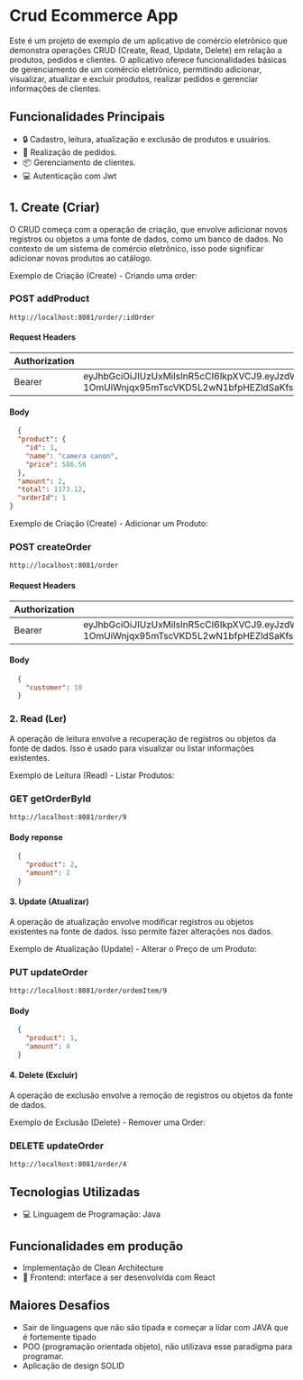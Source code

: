 # Crud Ecommerce App

Este é um projeto de exemplo de um aplicativo de comércio eletrônico que demonstra operações CRUD (Create, Read, Update, Delete) em relação a produtos, pedidos e clientes. O aplicativo oferece funcionalidades básicas de gerenciamento de um comércio eletrônico, permitindo adicionar, visualizar, atualizar e excluir produtos, realizar pedidos e gerenciar informações de clientes.

## Funcionalidades Principais

- 🔒 Cadastro, leitura, atualização e exclusão de produtos e usuários.
- 🚀 Realização de pedidos.
- 📦 Gerenciamento de clientes.
- 💻 Autenticação com Jwt

## 1. Create (Criar)
   O CRUD começa com a operação de criação, que envolve adicionar novos registros ou objetos a uma fonte de dados, como um banco de dados. No contexto de um sistema de comércio eletrônico, isso pode significar adicionar novos produtos ao catálogo.

Exemplo de Criação (Create) - Criando uma order:

###  POST addProduct

``http://localhost:8081/order/:idOrder``

#### Request Headers

| Authorization      |                                                                                                                                                                                                                                         |
| ----------- |-----------------------------------------------------------------------------------------------------------------------------------------------------------------------------------------------------------------------------------------|
| Bearer      | eyJhbGciOiJIUzUxMiIsInR5cCI6IkpXVCJ9.eyJzdWIiOiJyc0BnbWFpbC5jb20iLCJpZCI6MTAsIm5hbWUiOiJSZSBTZWNjaGltIiwiZXhwIjoxNjk2NjA0MzM1LCJpc3MiOiJjcnVkIn0.bFuiN9q461ayOz5OLUqDhWyGj2SF0rt-1OmUiWnjqx95mTscVKD5L2wN1bfpHEZldSaKfsBe7ukmDDpyaJHbSw |

#### Body 
```json
  {
  "product": {
    "id": 1,
    "name": "camera canon",
    "price": 586.56
  },
  "amount": 2,
  "total": 1173.12,
  "orderId": 1
}
```

Exemplo de Criação (Create) - Adicionar um Produto:
###  POST createOrder

``http://localhost:8081/order``

#### Request Headers

| Authorization      |                                                                                                                                                                                                                                         |
| ----------- |-----------------------------------------------------------------------------------------------------------------------------------------------------------------------------------------------------------------------------------------|
| Bearer      | eyJhbGciOiJIUzUxMiIsInR5cCI6IkpXVCJ9.eyJzdWIiOiJyc0BnbWFpbC5jb20iLCJpZCI6MTAsIm5hbWUiOiJSZSBTZWNjaGltIiwiZXhwIjoxNjk2NjA0MzM1LCJpc3MiOiJjcnVkIn0.bFuiN9q461ayOz5OLUqDhWyGj2SF0rt-1OmUiWnjqx95mTscVKD5L2wN1bfpHEZldSaKfsBe7ukmDDpyaJHbSw |

#### Body
```json
  {
    "customer": 10
  }
```

### 2. Read (Ler)
   A operação de leitura envolve a recuperação de registros ou objetos da fonte de dados. Isso é usado para visualizar ou listar informações existentes.

Exemplo de Leitura (Read) - Listar Produtos:

###  GET getOrderById

``http://localhost:8081/order/9``

#### Body reponse
```json
  {
    "product": 2,
    "amount": 2
  }
```


#### 3. Update (Atualizar)
A operação de atualização envolve modificar registros ou objetos existentes na fonte de dados. Isso permite fazer alterações nos dados.

Exemplo de Atualização (Update) - Alterar o Preço de um Produto:

###  PUT updateOrder

``http://localhost:8081/order/ordemItem/9``

#### Body
```json
  {
    "product": 1,
    "amount": 4
  }
```

#### 4. Delete (Excluir)
A operação de exclusão envolve a remoção de registros ou objetos da fonte de dados.

Exemplo de Exclusão (Delete) - Remover uma Order:

###  DELETE updateOrder

``http://localhost:8081/order/4``


## Tecnologias Utilizadas
- 💻 Linguagem de Programação: Java

## Funcionalidades em produção
- Implementação de Clean Architecture
- 🌈 Frontend: interface a ser desenvolvida com React

## Maiores Desafios

- Sair de linguagens que não são tipada e começar a lidar com JAVA que é 
  fortemente tipado
- POO (programação orientada objeto), não utilizava esse paradigma para 
  programar.
- Aplicação de design SOLID 
